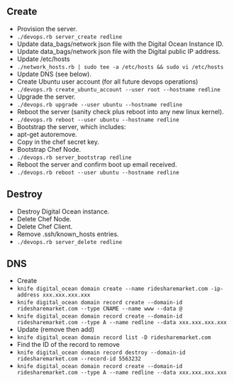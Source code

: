 ## Create

- Provision the server.
- `./devops.rb server_create redline`
- Update data_bags/network json file with the Digital Ocean Instance ID.
- Update data_bags/network json file with the Digital public IP address.
- Update /etc/hosts
- `./network_hosts.rb | sudo tee -a /etc/hosts && sudo vi /etc/hosts`
- Update DNS (see below).
- Create Ubuntu user account (for all future devops operations)
- `./devops.rb create_ubuntu_account --user root --hostname redline`
- Upgrade the server.
- `./devops.rb upgrade --user ubuntu --hostname redline`
- Reboot the server (sanity check plus reboot into any new linux kernel).
- `./devops.rb reboot --user ubuntu --hostname redline`
- Bootstrap the server, which includes:
- apt-get autoremove.
- Copy in the chef secret key.
- Bootstrap Chef Node.
- `./devops.rb server_bootstrap redline`
- Reboot the server and confirm boot up email received.
- `./devops.rb reboot --user ubuntu --hostname redline`

## Destroy

- Destroy Digital Ocean instance.
- Delete Chef Node.
- Delete Chef Client.
- Remove .ssh/known_hosts entries.
- `./devops.rb server_delete redline`

## DNS

- Create
- `knife digital_ocean domain create --name ridesharemarket.com -ip-address xxx.xxx.xxx.xxx`
- `knife digital_ocean domain record create --domain-id ridesharemarket.com --type CNAME --name www --data @`
- `knife digital_ocean domain record create --domain-id ridesharemarket.com --type A --name redline --data xxx.xxx.xxx.xxx`
- Update (remove then add)
- `knife digital_ocean domain record list -D ridesharemarket.com`
- Find the ID of the record to remove
- `knife digital_ocean domain record destroy --domain-id ridesharemarket.com --record-id 5563232`
- `knife digital_ocean domain record create --domain-id ridesharemarket.com --type A --name redline --data xxx.xxx.xxx.xxx`
